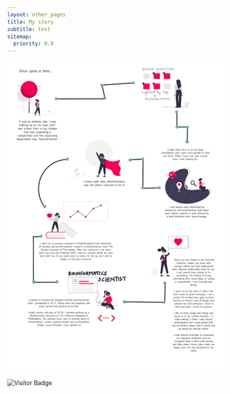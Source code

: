 ```yaml
---
layout: other_pages
title: My story
subtitle: test
sitemap:
  priority: 0.9
---
```

![title](screenshots/IMG_1338.PNG)


![Visitor Badge](https://visitor-badge.laobi.icu/badge?page_id=kpatel427.kpatel427.github.io)



